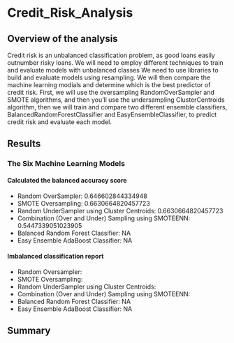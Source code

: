 # Credit_Risk_Analysis

## Overview of the analysis
Credit risk is an unbalanced classification problem, as good loans easily outnumber risky loans. We will need to employ different techniques to train and evaluate models with unbalanced classes We need to use libraries to build and evaluate models using resampling. We will then compare the machine learning modials and determine which is the best predictor of credit risk. First, we will use the oversampling RandomOverSampler and SMOTE algorithms, and then you’ll use the undersampling ClusterCentroids algorithm, then we will train and compare two different ensemble classifiers, BalancedRandomForestClassifier and EasyEnsembleClassifier, to predict credit risk and evaluate each model. 


## Results

### The Six Machine Learning Models

#### Calculated the balanced accuracy score
* Random OverSampler: 0.646602844334948
* SMOTE Oversampling: 0.6630664820457723 
* Random UnderSampler using Cluster Centroids: 0.6630664820457723
* Combination (Over and Under) Sampling using SMOTEENN: 0.5447339051023905
* Balanced Random Forest Classifier: NA
* Easy Ensemble AdaBoost Classifier: NA

#### Imbalanced classification report
* Random Oversampler:
![]()
* SMOTE Oversampling:
![]()
* Random UnderSampler using Cluster Centroids:
![]()
* Combination (Over and Under) Sampling using SMOTEENN:
![]()
* Balanced Random Forest Classifier:
NA
* Easy Ensemble AdaBoost Classifier: 
NA

## Summary
